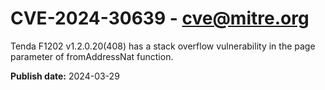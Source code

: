 # CVE-2024-30639 - cve@mitre.org

Tenda F1202 v1.2.0.20(408) has a stack overflow vulnerability in the page parameter of fromAddressNat function.

**Publish date:** 2024-03-29
